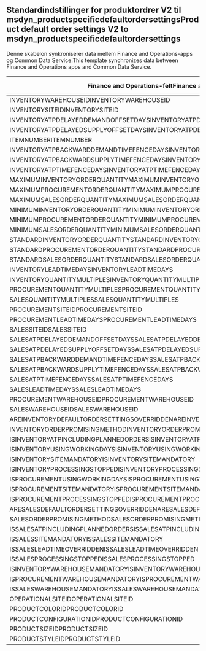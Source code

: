 ## <a name="product-default-order-settings-v2-to-msdyn_productspecificdefaultordersettings"></a><span data-ttu-id="78623-101">Standardindstillinger for produktordrer V2 til msdyn_productspecificdefaultordersettings</span><span class="sxs-lookup"><span data-stu-id="78623-101">Product default order settings V2 to msdyn_productspecificdefaultordersettings</span></span>

<span data-ttu-id="78623-102">Denne skabelon synkroniserer data mellem Finance and Operations-apps og Common Data Service.</span><span class="sxs-lookup"><span data-stu-id="78623-102">This template synchronizes data between Finance and Operations apps and Common Data Service.</span></span>

<span data-ttu-id="78623-103">Finance and Operations-felt</span><span class="sxs-lookup"><span data-stu-id="78623-103">Finance and Operations field</span></span> | <span data-ttu-id="78623-104">Tilknytningstype</span><span class="sxs-lookup"><span data-stu-id="78623-104">Map type</span></span> | <span data-ttu-id="78623-105">Andet Dynamics 365-felt</span><span class="sxs-lookup"><span data-stu-id="78623-105">Other Dynamics 365 field</span></span> | <span data-ttu-id="78623-106">Standardværdi</span><span class="sxs-lookup"><span data-stu-id="78623-106">Default value</span></span>
---|---|---|---
<span data-ttu-id="78623-107">INVENTORYWAREHOUSEID</span><span class="sxs-lookup"><span data-stu-id="78623-107">INVENTORYWAREHOUSEID</span></span> | = | <span data-ttu-id="78623-108">msdyn_inventorywarehouse.msdyn_warehouseidentifier</span><span class="sxs-lookup"><span data-stu-id="78623-108">msdyn_inventorywarehouse.msdyn_warehouseidentifier</span></span> | 
<span data-ttu-id="78623-109">INVENTORYSITEID</span><span class="sxs-lookup"><span data-stu-id="78623-109">INVENTORYSITEID</span></span> | = | <span data-ttu-id="78623-110">msdyn_inventorysite.msdyn_siteid</span><span class="sxs-lookup"><span data-stu-id="78623-110">msdyn_inventorysite.msdyn_siteid</span></span> | 
<span data-ttu-id="78623-111">INVENTORYATPDELAYEDDEMANDOFFSETDAYS</span><span class="sxs-lookup"><span data-stu-id="78623-111">INVENTORYATPDELAYEDDEMANDOFFSETDAYS</span></span> | = | <span data-ttu-id="78623-112">msdyn_inventoryatpdelayeddemandoffsetdays</span><span class="sxs-lookup"><span data-stu-id="78623-112">msdyn_inventoryatpdelayeddemandoffsetdays</span></span> | 
<span data-ttu-id="78623-113">INVENTORYATPDELAYEDSUPPLYOFFSETDAYS</span><span class="sxs-lookup"><span data-stu-id="78623-113">INVENTORYATPDELAYEDSUPPLYOFFSETDAYS</span></span> | = | <span data-ttu-id="78623-114">msdyn_inventoryatpdelayedsupplyoffsetdays</span><span class="sxs-lookup"><span data-stu-id="78623-114">msdyn_inventoryatpdelayedsupplyoffsetdays</span></span> | 
<span data-ttu-id="78623-115">ITEMNUMBER</span><span class="sxs-lookup"><span data-stu-id="78623-115">ITEMNUMBER</span></span> | = | <span data-ttu-id="78623-116">msdyn_itemnumber.msdyn_itemnumber</span><span class="sxs-lookup"><span data-stu-id="78623-116">msdyn_itemnumber.msdyn_itemnumber</span></span> | 
<span data-ttu-id="78623-117">INVENTORYATPBACKWARDDEMANDTIMEFENCEDAYS</span><span class="sxs-lookup"><span data-stu-id="78623-117">INVENTORYATPBACKWARDDEMANDTIMEFENCEDAYS</span></span> | = | <span data-ttu-id="78623-118">msdyn_inventoryatpbackwarddemandtimefencedays</span><span class="sxs-lookup"><span data-stu-id="78623-118">msdyn_inventoryatpbackwarddemandtimefencedays</span></span> | 
<span data-ttu-id="78623-119">INVENTORYATPBACKWARDSUPPLYTIMEFENCEDAYS</span><span class="sxs-lookup"><span data-stu-id="78623-119">INVENTORYATPBACKWARDSUPPLYTIMEFENCEDAYS</span></span> | = | <span data-ttu-id="78623-120">msdyn_inventoryatpbackwardsupplytimefencedays</span><span class="sxs-lookup"><span data-stu-id="78623-120">msdyn_inventoryatpbackwardsupplytimefencedays</span></span> | 
<span data-ttu-id="78623-121">INVENTORYATPTIMEFENCEDAYS</span><span class="sxs-lookup"><span data-stu-id="78623-121">INVENTORYATPTIMEFENCEDAYS</span></span> | = | <span data-ttu-id="78623-122">msdyn_inventoryatptimefencedays</span><span class="sxs-lookup"><span data-stu-id="78623-122">msdyn_inventoryatptimefencedays</span></span> | 
<span data-ttu-id="78623-123">MAXIMUMINVENTORYORDERQUANTITY</span><span class="sxs-lookup"><span data-stu-id="78623-123">MAXIMUMINVENTORYORDERQUANTITY</span></span> | = | <span data-ttu-id="78623-124">msdyn_maximuminventoryorderquantity</span><span class="sxs-lookup"><span data-stu-id="78623-124">msdyn_maximuminventoryorderquantity</span></span> | 
<span data-ttu-id="78623-125">MAXIMUMPROCUREMENTORDERQUANTITY</span><span class="sxs-lookup"><span data-stu-id="78623-125">MAXIMUMPROCUREMENTORDERQUANTITY</span></span> | = | <span data-ttu-id="78623-126">msdyn_maximumprocurementorderquantity</span><span class="sxs-lookup"><span data-stu-id="78623-126">msdyn_maximumprocurementorderquantity</span></span> | 
<span data-ttu-id="78623-127">MAXIMUMSALESORDERQUANTITY</span><span class="sxs-lookup"><span data-stu-id="78623-127">MAXIMUMSALESORDERQUANTITY</span></span> | = | <span data-ttu-id="78623-128">msdyn_maximumsalesorderquantity</span><span class="sxs-lookup"><span data-stu-id="78623-128">msdyn_maximumsalesorderquantity</span></span> | 
<span data-ttu-id="78623-129">MINIMUMINVENTORYORDERQUANTITY</span><span class="sxs-lookup"><span data-stu-id="78623-129">MINIMUMINVENTORYORDERQUANTITY</span></span> | = | <span data-ttu-id="78623-130">msdyn_minimuminventoryorderquantity</span><span class="sxs-lookup"><span data-stu-id="78623-130">msdyn_minimuminventoryorderquantity</span></span> | 
<span data-ttu-id="78623-131">MINIMUMPROCUREMENTORDERQUANTITY</span><span class="sxs-lookup"><span data-stu-id="78623-131">MINIMUMPROCUREMENTORDERQUANTITY</span></span> | = | <span data-ttu-id="78623-132">msdyn_minimumprocurementorderquantity</span><span class="sxs-lookup"><span data-stu-id="78623-132">msdyn_minimumprocurementorderquantity</span></span> | 
<span data-ttu-id="78623-133">MINIMUMSALESORDERQUANTITY</span><span class="sxs-lookup"><span data-stu-id="78623-133">MINIMUMSALESORDERQUANTITY</span></span> | = | <span data-ttu-id="78623-134">msdyn_minimumsalesorderquantity</span><span class="sxs-lookup"><span data-stu-id="78623-134">msdyn_minimumsalesorderquantity</span></span> | 
<span data-ttu-id="78623-135">STANDARDINVENTORYORDERQUANTITY</span><span class="sxs-lookup"><span data-stu-id="78623-135">STANDARDINVENTORYORDERQUANTITY</span></span> | = | <span data-ttu-id="78623-136">msdyn_standardinventoryorderquantity</span><span class="sxs-lookup"><span data-stu-id="78623-136">msdyn_standardinventoryorderquantity</span></span> | 
<span data-ttu-id="78623-137">STANDARDPROCUREMENTORDERQUANTITY</span><span class="sxs-lookup"><span data-stu-id="78623-137">STANDARDPROCUREMENTORDERQUANTITY</span></span> | = | <span data-ttu-id="78623-138">msdyn_standardprocurementorderquantity</span><span class="sxs-lookup"><span data-stu-id="78623-138">msdyn_standardprocurementorderquantity</span></span> | 
<span data-ttu-id="78623-139">STANDARDSALESORDERQUANTITY</span><span class="sxs-lookup"><span data-stu-id="78623-139">STANDARDSALESORDERQUANTITY</span></span> | = | <span data-ttu-id="78623-140">msdyn_standardsalesorderquantity</span><span class="sxs-lookup"><span data-stu-id="78623-140">msdyn_standardsalesorderquantity</span></span> | 
<span data-ttu-id="78623-141">INVENTORYLEADTIMEDAYS</span><span class="sxs-lookup"><span data-stu-id="78623-141">INVENTORYLEADTIMEDAYS</span></span> | = | <span data-ttu-id="78623-142">msdyn_inventoryleadtimedays</span><span class="sxs-lookup"><span data-stu-id="78623-142">msdyn_inventoryleadtimedays</span></span> | 
<span data-ttu-id="78623-143">INVENTORYQUANTITYMULTIPLES</span><span class="sxs-lookup"><span data-stu-id="78623-143">INVENTORYQUANTITYMULTIPLES</span></span> | = | <span data-ttu-id="78623-144">msdyn_inventoryquantitymultiples</span><span class="sxs-lookup"><span data-stu-id="78623-144">msdyn_inventoryquantitymultiples</span></span> | 
<span data-ttu-id="78623-145">PROCUREMENTQUANTITYMULTIPLES</span><span class="sxs-lookup"><span data-stu-id="78623-145">PROCUREMENTQUANTITYMULTIPLES</span></span> | = | <span data-ttu-id="78623-146">msdyn_procurementquantitymultiples</span><span class="sxs-lookup"><span data-stu-id="78623-146">msdyn_procurementquantitymultiples</span></span> | 
<span data-ttu-id="78623-147">SALESQUANTITYMULTIPLES</span><span class="sxs-lookup"><span data-stu-id="78623-147">SALESQUANTITYMULTIPLES</span></span> | = | <span data-ttu-id="78623-148">msdyn_salesquantitymultiples</span><span class="sxs-lookup"><span data-stu-id="78623-148">msdyn_salesquantitymultiples</span></span> | 
<span data-ttu-id="78623-149">PROCUREMENTSITEID</span><span class="sxs-lookup"><span data-stu-id="78623-149">PROCUREMENTSITEID</span></span> | = | <span data-ttu-id="78623-150">msdyn_procurementsite.msdyn_siteid</span><span class="sxs-lookup"><span data-stu-id="78623-150">msdyn_procurementsite.msdyn_siteid</span></span> | 
<span data-ttu-id="78623-151">PROCUREMENTLEADTIMEDAYS</span><span class="sxs-lookup"><span data-stu-id="78623-151">PROCUREMENTLEADTIMEDAYS</span></span> | = | <span data-ttu-id="78623-152">msdyn_procurementleadtimedays</span><span class="sxs-lookup"><span data-stu-id="78623-152">msdyn_procurementleadtimedays</span></span> | 
<span data-ttu-id="78623-153">SALESSITEID</span><span class="sxs-lookup"><span data-stu-id="78623-153">SALESSITEID</span></span> | = | <span data-ttu-id="78623-154">msdyn_salessite.msdyn_siteid</span><span class="sxs-lookup"><span data-stu-id="78623-154">msdyn_salessite.msdyn_siteid</span></span> | 
<span data-ttu-id="78623-155">SALESATPDELAYEDDEMANDOFFSETDAYS</span><span class="sxs-lookup"><span data-stu-id="78623-155">SALESATPDELAYEDDEMANDOFFSETDAYS</span></span> | = | <span data-ttu-id="78623-156">msdyn_salesatpdelayeddemandoffsetdays</span><span class="sxs-lookup"><span data-stu-id="78623-156">msdyn_salesatpdelayeddemandoffsetdays</span></span> | 
<span data-ttu-id="78623-157">SALESATPDELAYEDSUPPLYOFFSETDAYS</span><span class="sxs-lookup"><span data-stu-id="78623-157">SALESATPDELAYEDSUPPLYOFFSETDAYS</span></span> | = | <span data-ttu-id="78623-158">msdyn_salesatpdelayedsupplyoffsetdays</span><span class="sxs-lookup"><span data-stu-id="78623-158">msdyn_salesatpdelayedsupplyoffsetdays</span></span> | 
<span data-ttu-id="78623-159">SALESATPBACKWARDDEMANDTIMEFENCEDAYS</span><span class="sxs-lookup"><span data-stu-id="78623-159">SALESATPBACKWARDDEMANDTIMEFENCEDAYS</span></span> | = | <span data-ttu-id="78623-160">msdyn_salesatpbackwarddemandtimefencedays</span><span class="sxs-lookup"><span data-stu-id="78623-160">msdyn_salesatpbackwarddemandtimefencedays</span></span> | 
<span data-ttu-id="78623-161">SALESATPBACKWARDSUPPLYTIMEFENCEDAYS</span><span class="sxs-lookup"><span data-stu-id="78623-161">SALESATPBACKWARDSUPPLYTIMEFENCEDAYS</span></span> | = | <span data-ttu-id="78623-162">msdyn_salesatpbackwardsupplytimefencedays</span><span class="sxs-lookup"><span data-stu-id="78623-162">msdyn_salesatpbackwardsupplytimefencedays</span></span> | 
<span data-ttu-id="78623-163">SALESATPTIMEFENCEDAYS</span><span class="sxs-lookup"><span data-stu-id="78623-163">SALESATPTIMEFENCEDAYS</span></span> | = | <span data-ttu-id="78623-164">msdyn_salesatptimefencedays</span><span class="sxs-lookup"><span data-stu-id="78623-164">msdyn_salesatptimefencedays</span></span> | 
<span data-ttu-id="78623-165">SALESLEADTIMEDAYS</span><span class="sxs-lookup"><span data-stu-id="78623-165">SALESLEADTIMEDAYS</span></span> | = | <span data-ttu-id="78623-166">msdyn_salesleadtimedays</span><span class="sxs-lookup"><span data-stu-id="78623-166">msdyn_salesleadtimedays</span></span> | 
<span data-ttu-id="78623-167">PROCUREMENTWAREHOUSEID</span><span class="sxs-lookup"><span data-stu-id="78623-167">PROCUREMENTWAREHOUSEID</span></span> | = | <span data-ttu-id="78623-168">msdyn_procurementwarehouse.msdyn_warehouseidentifier</span><span class="sxs-lookup"><span data-stu-id="78623-168">msdyn_procurementwarehouse.msdyn_warehouseidentifier</span></span> | 
<span data-ttu-id="78623-169">SALESWAREHOUSEID</span><span class="sxs-lookup"><span data-stu-id="78623-169">SALESWAREHOUSEID</span></span> | = | <span data-ttu-id="78623-170">msdyn_saleswarehouse.msdyn_warehouseidentifier</span><span class="sxs-lookup"><span data-stu-id="78623-170">msdyn_saleswarehouse.msdyn_warehouseidentifier</span></span> | 
<span data-ttu-id="78623-171">AREINVENTORYDEFAULTORDERSETTINGSOVERRIDDEN</span><span class="sxs-lookup"><span data-stu-id="78623-171">AREINVENTORYDEFAULTORDERSETTINGSOVERRIDDEN</span></span> | >< | <span data-ttu-id="78623-172">msdyn_areinventoryorderdefaultsoverridden</span><span class="sxs-lookup"><span data-stu-id="78623-172">msdyn_areinventoryorderdefaultsoverridden</span></span> | 
<span data-ttu-id="78623-173">INVENTORYORDERPROMISINGMETHOD</span><span class="sxs-lookup"><span data-stu-id="78623-173">INVENTORYORDERPROMISINGMETHOD</span></span> | >< | <span data-ttu-id="78623-174">msdyn_inventoryorderpromisingmethod</span><span class="sxs-lookup"><span data-stu-id="78623-174">msdyn_inventoryorderpromisingmethod</span></span> | 
<span data-ttu-id="78623-175">ISINVENTORYATPINCLUDINGPLANNEDORDERS</span><span class="sxs-lookup"><span data-stu-id="78623-175">ISINVENTORYATPINCLUDINGPLANNEDORDERS</span></span> | >< | <span data-ttu-id="78623-176">msdyn_isinventoryatpincludingplannedorders</span><span class="sxs-lookup"><span data-stu-id="78623-176">msdyn_isinventoryatpincludingplannedorders</span></span> | 
<span data-ttu-id="78623-177">ISINVENTORYUSINGWORKINGDAYS</span><span class="sxs-lookup"><span data-stu-id="78623-177">ISINVENTORYUSINGWORKINGDAYS</span></span> | >< | <span data-ttu-id="78623-178">msdyn_isinventoryusingworkingdays</span><span class="sxs-lookup"><span data-stu-id="78623-178">msdyn_isinventoryusingworkingdays</span></span> | 
<span data-ttu-id="78623-179">ISINVENTORYSITEMANDATORY</span><span class="sxs-lookup"><span data-stu-id="78623-179">ISINVENTORYSITEMANDATORY</span></span> | >< | <span data-ttu-id="78623-180">msdyn_isinventorysitemandatory</span><span class="sxs-lookup"><span data-stu-id="78623-180">msdyn_isinventorysitemandatory</span></span> | 
<span data-ttu-id="78623-181">ISINVENTORYPROCESSINGSTOPPED</span><span class="sxs-lookup"><span data-stu-id="78623-181">ISINVENTORYPROCESSINGSTOPPED</span></span> | >< | <span data-ttu-id="78623-182">msdyn_isinventoryprocessingstopped</span><span class="sxs-lookup"><span data-stu-id="78623-182">msdyn_isinventoryprocessingstopped</span></span> | 
<span data-ttu-id="78623-183">ISPROCUREMENTUSINGWORKINGDAYS</span><span class="sxs-lookup"><span data-stu-id="78623-183">ISPROCUREMENTUSINGWORKINGDAYS</span></span> | >< | <span data-ttu-id="78623-184">msdyn_isprocurementusingworkingdays</span><span class="sxs-lookup"><span data-stu-id="78623-184">msdyn_isprocurementusingworkingdays</span></span> | 
<span data-ttu-id="78623-185">ISPROCUREMENTSITEMANDATORY</span><span class="sxs-lookup"><span data-stu-id="78623-185">ISPROCUREMENTSITEMANDATORY</span></span> | >< | <span data-ttu-id="78623-186">msdyn_isprocurementsitemandatory</span><span class="sxs-lookup"><span data-stu-id="78623-186">msdyn_isprocurementsitemandatory</span></span> | 
<span data-ttu-id="78623-187">ISPROCUREMENTPROCESSINGSTOPPED</span><span class="sxs-lookup"><span data-stu-id="78623-187">ISPROCUREMENTPROCESSINGSTOPPED</span></span> | >< | <span data-ttu-id="78623-188">msdyn_isprocurementprocessingstopped</span><span class="sxs-lookup"><span data-stu-id="78623-188">msdyn_isprocurementprocessingstopped</span></span> | 
<span data-ttu-id="78623-189">ARESALESDEFAULTORDERSETTINGSOVERRIDDEN</span><span class="sxs-lookup"><span data-stu-id="78623-189">ARESALESDEFAULTORDERSETTINGSOVERRIDDEN</span></span> | >< | <span data-ttu-id="78623-190">msdyn_aresalesorderdefaultsoverridden</span><span class="sxs-lookup"><span data-stu-id="78623-190">msdyn_aresalesorderdefaultsoverridden</span></span> | 
<span data-ttu-id="78623-191">SALESORDERPROMISINGMETHOD</span><span class="sxs-lookup"><span data-stu-id="78623-191">SALESORDERPROMISINGMETHOD</span></span> | >< | <span data-ttu-id="78623-192">msdyn_salesorderpromisingmethod</span><span class="sxs-lookup"><span data-stu-id="78623-192">msdyn_salesorderpromisingmethod</span></span> | 
<span data-ttu-id="78623-193">ISSALESATPINCLUDINGPLANNEDORDERS</span><span class="sxs-lookup"><span data-stu-id="78623-193">ISSALESATPINCLUDINGPLANNEDORDERS</span></span> | >< | <span data-ttu-id="78623-194">msdyn_issalesatpincludingplannedorders</span><span class="sxs-lookup"><span data-stu-id="78623-194">msdyn_issalesatpincludingplannedorders</span></span> | 
<span data-ttu-id="78623-195">ISSALESSITEMANDATORY</span><span class="sxs-lookup"><span data-stu-id="78623-195">ISSALESSITEMANDATORY</span></span> | >< | <span data-ttu-id="78623-196">msdyn_issalessitemandatory</span><span class="sxs-lookup"><span data-stu-id="78623-196">msdyn_issalessitemandatory</span></span> | 
<span data-ttu-id="78623-197">ISSALESLEADTIMEOVERRIDDEN</span><span class="sxs-lookup"><span data-stu-id="78623-197">ISSALESLEADTIMEOVERRIDDEN</span></span> | >< | <span data-ttu-id="78623-198">msdyn_issalesleadtimeoverridden</span><span class="sxs-lookup"><span data-stu-id="78623-198">msdyn_issalesleadtimeoverridden</span></span> | 
<span data-ttu-id="78623-199">ISSALESPROCESSINGSTOPPED</span><span class="sxs-lookup"><span data-stu-id="78623-199">ISSALESPROCESSINGSTOPPED</span></span> | >< | <span data-ttu-id="78623-200">msdyn_issalesprocessingstopped</span><span class="sxs-lookup"><span data-stu-id="78623-200">msdyn_issalesprocessingstopped</span></span> | 
<span data-ttu-id="78623-201">ISINVENTORYWAREHOUSEMANDATORY</span><span class="sxs-lookup"><span data-stu-id="78623-201">ISINVENTORYWAREHOUSEMANDATORY</span></span> | >< | <span data-ttu-id="78623-202">msdyn_isinventorywarehousemandatory</span><span class="sxs-lookup"><span data-stu-id="78623-202">msdyn_isinventorywarehousemandatory</span></span> | 
<span data-ttu-id="78623-203">ISPROCUREMENTWAREHOUSEMANDATORY</span><span class="sxs-lookup"><span data-stu-id="78623-203">ISPROCUREMENTWAREHOUSEMANDATORY</span></span> | >< | <span data-ttu-id="78623-204">msdyn_isprocurementwarehousemandatory</span><span class="sxs-lookup"><span data-stu-id="78623-204">msdyn_isprocurementwarehousemandatory</span></span> | 
<span data-ttu-id="78623-205">ISSALESWAREHOUSEMANDATORY</span><span class="sxs-lookup"><span data-stu-id="78623-205">ISSALESWAREHOUSEMANDATORY</span></span> | >< | <span data-ttu-id="78623-206">msdyn_issaleswarehousemandatory</span><span class="sxs-lookup"><span data-stu-id="78623-206">msdyn_issaleswarehousemandatory</span></span> | 
<span data-ttu-id="78623-207">OPERATIONALSITEID</span><span class="sxs-lookup"><span data-stu-id="78623-207">OPERATIONALSITEID</span></span> | = | <span data-ttu-id="78623-208">msdyn_operationalsite.msdyn_siteid</span><span class="sxs-lookup"><span data-stu-id="78623-208">msdyn_operationalsite.msdyn_siteid</span></span> | 
<span data-ttu-id="78623-209">PRODUCTCOLORID</span><span class="sxs-lookup"><span data-stu-id="78623-209">PRODUCTCOLORID</span></span> | = | <span data-ttu-id="78623-210">msdyn_productcolor.msdyn_productcolorname</span><span class="sxs-lookup"><span data-stu-id="78623-210">msdyn_productcolor.msdyn_productcolorname</span></span> | 
<span data-ttu-id="78623-211">PRODUCTCONFIGURATIONID</span><span class="sxs-lookup"><span data-stu-id="78623-211">PRODUCTCONFIGURATIONID</span></span> | = | <span data-ttu-id="78623-212">msdyn_productconfiguration.msdyn_productconfiguration</span><span class="sxs-lookup"><span data-stu-id="78623-212">msdyn_productconfiguration.msdyn_productconfiguration</span></span> | 
<span data-ttu-id="78623-213">PRODUCTSIZEID</span><span class="sxs-lookup"><span data-stu-id="78623-213">PRODUCTSIZEID</span></span> | = | <span data-ttu-id="78623-214">msdyn_productsize.msdyn_productsize</span><span class="sxs-lookup"><span data-stu-id="78623-214">msdyn_productsize.msdyn_productsize</span></span> | 
<span data-ttu-id="78623-215">PRODUCTSTYLEID</span><span class="sxs-lookup"><span data-stu-id="78623-215">PRODUCTSTYLEID</span></span> | = | <span data-ttu-id="78623-216">msdyn_productstyle.msdyn_productstyle</span><span class="sxs-lookup"><span data-stu-id="78623-216">msdyn_productstyle.msdyn_productstyle</span></span> | 
